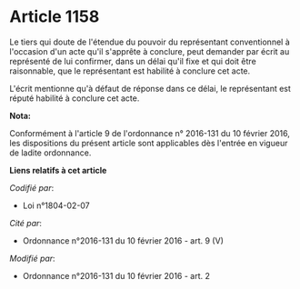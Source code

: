 # Article 1158

Le tiers qui doute de l'étendue du pouvoir du représentant conventionnel à l'occasion d'un acte qu'il s'apprête à conclure,
peut demander par écrit au représenté de lui confirmer, dans un délai qu'il fixe et qui doit être raisonnable, que le
représentant est habilité à conclure cet acte. 

L'écrit mentionne qu'à défaut de réponse dans ce délai, le représentant est réputé habilité à conclure cet acte.

**Nota:**

Conformément à l'article 9 de l'ordonnance n° 2016-131 du 10 février 2016, les dispositions du présent article sont
applicables dès l'entrée en vigueur de ladite ordonnance.

**Liens relatifs à cet article**

_Codifié par_:

  - Loi n°1804-02-07

_Cité par_:

  - Ordonnance n°2016-131 du 10 février 2016 - art. 9 (V)

_Modifié par_:

  - Ordonnance n°2016-131 du 10 février 2016 - art. 2
